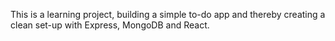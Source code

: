 This is a learning project, building a simple to-do app and thereby creating a clean set-up with Express, MongoDB and React.